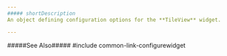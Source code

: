 ```yaml
---
##### shortDescription
An object defining configuration options for the **TileView** widget.

---
```

#####See Also#####
#include common-link-configurewidget
